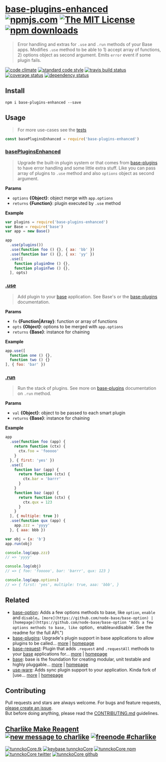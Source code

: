 # [base-plugins-enhanced][author-www-url] [![npmjs.com][npmjs-img]][npmjs-url] [![The MIT License][license-img]][license-url] [![npm downloads][downloads-img]][downloads-url] 

> Error handling and extras for `.use` and `.run` methods of your Base apps. Modifies `.use` method to be able to 1) accept array of functions, 2) options object as second argument. Emits `error` event if some plugin fails.

[![code climate][codeclimate-img]][codeclimate-url] [![standard code style][standard-img]][standard-url] [![travis build status][travis-img]][travis-url] [![coverage status][coveralls-img]][coveralls-url] [![dependency status][david-img]][david-url]

## Install
```
npm i base-plugins-enhanced --save
```

## Usage
> For more use-cases see the [tests](./test.js)

```js
const basePluginsEnhanced = require('base-plugins-enhanced')
```

### [basePluginsEnhanced](index.js#L41)
> Upgrade the built-in plugin system or that comes from [base-plugins][] to have error handling and some little extra stuff. Like you can pass array of plugins to `.use` method and also `options` object as second argument.

**Params**

* `options` **{Object}**: object merge with `app.options`    
* `returns` **{Function}**: plugin executed by `.use` method  

**Example**

```js
var plugins = require('base-plugins-enhanced')
var Base = require('base')
var app = new Base()

app
  .use(plugins())
  .use(function foo () {}, { aa: 'bb' })
  .use(function bar () {}, { xx: 'yy' })
  .use([
    function pluginOne () {},
    function pluginTwo () {},
  ], opts)
```

### [.use](index.js#L67)
> Add plugin to your [base][] application. See Base's or the [base-plugins][] documentation.

**Params**

* `fn` **{Function|Array}**: function or array of functions    
* `opts` **{Object}**: options to be merged with `app.options`    
* `returns` **{Base}**: instance for chaining  

**Example**

```js
app.use([
  function one () {},
  function two () {}
], { foo: 'bar' })
```

### [.run](index.js#L142)
> Run the stack of plugins. See more on [base-plugins][] documentation on `.run` method.

**Params**

* `val` **{Object}**: object to be passed to each smart plugin    
* `returns` **{Base}**: instance for chaining  

**Example**

```js
app
  .use(function foo (app) {
    return function (ctx) {
      ctx.foo = 'fooooo'
    }
  }, { first: 'yes' })
  .use([
    function bar (app) {
      return function (ctx) {
        ctx.bar = 'barrr'
      }
    }
    function baz (app) {
      return function (ctx) {
        ctx.qux = 123
      }
    }
  ], { multiple: true })
  .use(function qux (app) {
    app.zzz = 'yyyy'
  }, { aaa: bbb })

var obj = {a: 'b'}
app.run(obj)

console.log(app.zzz)
// => 'yyyy'

console.log(obj)
// => { foo: 'fooooo', bar: 'barrr', qux: 123 }

console.log(app.options)
// => { first: 'yes', multiple: true, aaa: 'bbb', }
```

## Related
- [base-option](https://www.npmjs.com/package/base-option): Adds a few options methods to base, like `option`, `enable` and `disable… [more](https://github.com/node-base/base-option) | [homepage](https://github.com/node-base/base-option "Adds a few options methods to base, like `option`, `enable` and `disable`. See the readme for the full API.")
- [base-plugins](https://www.npmjs.com/package/base-plugins): Upgrade's plugin support in base applications to allow plugins to be called… [more](https://github.com/node-base/base-plugins) | [homepage](https://github.com/node-base/base-plugins "Upgrade's plugin support in base applications to allow plugins to be called any time after init.")
- [base-request](https://www.npmjs.com/package/base-request): Plugin that adds `.request` and `.requestAll` methods to your [base][] applications for… [more](https://github.com/tunnckocore/base-request#readme) | [homepage](https://github.com/tunnckocore/base-request#readme "Plugin that adds `.request` and `.requestAll` methods to your [base][] applications for working with HTTP requests. Also can perform multiple requests on paged content - out of the box, if needed.")
- [base](https://www.npmjs.com/package/base): base is the foundation for creating modular, unit testable and highly pluggable… [more](https://github.com/node-base/base) | [homepage](https://github.com/node-base/base "base is the foundation for creating modular, unit testable and highly pluggable node.js applications, starting with a handful of common methods, like `set`, `get`, `del` and `use`.")
- [use-ware](https://www.npmjs.com/package/use-ware): Adds sync plugin support to your application. Kinda fork of [use… [more](https://github.com/tunnckocore/use-ware#readme) | [homepage](https://github.com/tunnckocore/use-ware#readme "Adds sync plugin support to your application. Kinda fork of [use][] - use it if you need to support nesting. Or use [ware][] if you need async middleware system.")

## Contributing
Pull requests and stars are always welcome. For bugs and feature requests, [please create an issue](https://github.com/tunnckoCore/base-plugins-enhanced/issues/new).  
But before doing anything, please read the [CONTRIBUTING.md](./CONTRIBUTING.md) guidelines.

## [Charlike Make Reagent](http://j.mp/1stW47C) [![new message to charlike][new-message-img]][new-message-url] [![freenode #charlike][freenode-img]][freenode-url]

[![tunnckoCore.tk][author-www-img]][author-www-url] [![keybase tunnckoCore][keybase-img]][keybase-url] [![tunnckoCore npm][author-npm-img]][author-npm-url] [![tunnckoCore twitter][author-twitter-img]][author-twitter-url] [![tunnckoCore github][author-github-img]][author-github-url]

[base-plugins]: https://github.com/node-base/base-plugins
[base]: https://github.com/node-base/base
[use]: https://github.com/jonschlinkert/use
[ware]: https://github.com/segmentio/ware

[npmjs-url]: https://www.npmjs.com/package/base-plugins-enhanced
[npmjs-img]: https://img.shields.io/npm/v/base-plugins-enhanced.svg?label=base-plugins-enhanced

[license-url]: https://github.com/tunnckoCore/base-plugins-enhanced/blob/master/LICENSE
[license-img]: https://img.shields.io/npm/l/base-plugins-enhanced.svg

[downloads-url]: https://www.npmjs.com/package/base-plugins-enhanced
[downloads-img]: https://img.shields.io/npm/dm/base-plugins-enhanced.svg

[codeclimate-url]: https://codeclimate.com/github/tunnckoCore/base-plugins-enhanced
[codeclimate-img]: https://img.shields.io/codeclimate/github/tunnckoCore/base-plugins-enhanced.svg

[travis-url]: https://travis-ci.org/tunnckoCore/base-plugins-enhanced
[travis-img]: https://img.shields.io/travis/tunnckoCore/base-plugins-enhanced/master.svg

[coveralls-url]: https://coveralls.io/r/tunnckoCore/base-plugins-enhanced
[coveralls-img]: https://img.shields.io/coveralls/tunnckoCore/base-plugins-enhanced.svg

[david-url]: https://david-dm.org/tunnckoCore/base-plugins-enhanced
[david-img]: https://img.shields.io/david/tunnckoCore/base-plugins-enhanced.svg

[standard-url]: https://github.com/feross/standard
[standard-img]: https://img.shields.io/badge/code%20style-standard-brightgreen.svg

[author-www-url]: http://www.tunnckocore.tk
[author-www-img]: https://img.shields.io/badge/www-tunnckocore.tk-fe7d37.svg

[keybase-url]: https://keybase.io/tunnckocore
[keybase-img]: https://img.shields.io/badge/keybase-tunnckocore-8a7967.svg

[author-npm-url]: https://www.npmjs.com/~tunnckocore
[author-npm-img]: https://img.shields.io/badge/npm-~tunnckocore-cb3837.svg

[author-twitter-url]: https://twitter.com/tunnckoCore
[author-twitter-img]: https://img.shields.io/badge/twitter-@tunnckoCore-55acee.svg

[author-github-url]: https://github.com/tunnckoCore
[author-github-img]: https://img.shields.io/badge/github-@tunnckoCore-4183c4.svg

[freenode-url]: http://webchat.freenode.net/?channels=charlike
[freenode-img]: https://img.shields.io/badge/freenode-%23charlike-5654a4.svg

[new-message-url]: https://github.com/tunnckoCore/ama
[new-message-img]: https://img.shields.io/badge/ask%20me-anything-green.svg

